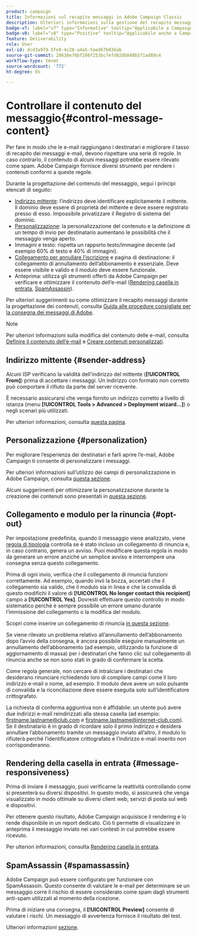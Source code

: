 ```yaml
---
product: campaign
title: Informazioni sul recapito messaggi in Adobe Campaign Classic
description: Ulteriori informazioni sulla gestione del recapito messaggi in Adobe Campaign
badge-v7: label="v7" type="Informative" tooltip="Applicabile a Campaign Classic v7"
badge-v8: label="v8" type="Positive" tooltip="Applicabile anche a Campaign v8"
feature: Deliverability
role: User
exl-id: dcd3a9f9-5fe9-4c28-a4a5-5aed67b036ab
source-git-commit: 28638e76bf286f253bc7efd02db848b571ad88c4
workflow-type: tm+mt
source-wordcount: '772'
ht-degree: 6%

---
```


# Controllare il contenuto del messaggio{#control-message-content}


Per fare in modo che le e-mail raggiungano i destinatari e migliorare il tasso di recapito dei messaggi e-mail, devono rispettare una serie di regole. In caso contrario, il contenuto di alcuni messaggi potrebbe essere rilevato come spam. Adobe Campaign fornisce diversi strumenti per rendere i contenuti conformi a queste regole.

Durante la progettazione del contenuto del messaggio, segui i principi elencati di seguito:

* [Indirizzo mittente](#sender-address): l’indirizzo deve identificare esplicitamente il mittente. Il dominio deve essere di proprietà del mittente e deve essere registrato presso di esso. Impossibile privatizzare il Registro di sistema del dominio.
* [Personalizzazione](#personalization): la personalizzazione del contenuto e la definizione di un tempo di invio per destinatario aumentano le possibilità che il messaggio venga aperto.
* Immagini e testo: rispetta un rapporto testo/immagine decente (ad esempio 60% di testo e 40% di immagini).
* [Collegamento per annullare l’iscrizione](#opt-out) e pagina di destinazione: il collegamento di annullamento dell’abbonamento è essenziale. Deve essere visibile e valido e il modulo deve essere funzionale.
* Anteprima: utilizza gli strumenti offerti da Adobe Campaign per verificare e ottimizzare il contenuto dell’e-mail ([Rendering casella in entrata](#message-responsiveness), [SpamAssassin](#spamassassin)).

Per ulteriori suggerimenti su come ottimizzare il recapito messaggi durante la progettazione dei contenuti, consulta [Guida alle procedure consigliate per la consegna dei messaggi di Adobe](https://experienceleague.adobe.com/docs/deliverability-learn/deliverability-best-practice-guide/content-best-practices-for-optimal-delivery.html).

>[!NOTE]
>
>Per ulteriori informazioni sulla modifica del contenuto delle e-mail, consulta [Definire il contenuto dell’e-mail](defining-the-email-content.md) e [Creare contenuti personalizzati](design-and-personalize.md).

## Indirizzo mittente {#sender-address}

Alcuni ISP verificano la validità dell&#39;indirizzo del mittente (**[!UICONTROL From]**) prima di accettare i messaggi. Un indirizzo con formato non corretto può comportare il rifiuto da parte del server ricevente.

È necessario assicurarsi che venga fornito un indirizzo corretto a livello di istanza (menu **[!UICONTROL Tools > Advanced > Deployment wizard...]**) o negli scenari più utilizzati.

Per ulteriori informazioni, consulta [questa pagina](defining-the-email-content.md).

## Personalizzazione {#personalization}

Per migliorare l’esperienza dei destinatari e farli aprire l’e-mail, Adobe Campaign ti consente di personalizzare i messaggi.

Per ulteriori informazioni sull’utilizzo dei campi di personalizzazione in Adobe Campaign, consulta [questa sezione](personalization-fields.md).

Alcuni suggerimenti per ottimizzare la personalizzazione durante la creazione dei contenuti sono presentati in [questa sezione](design-and-personalize.md#optimize-personalization).

## Collegamento e modulo per la rinuncia {#opt-out}

Per impostazione predefinita, quando il messaggio viene analizzato, viene [regola di tipologia](steps-validating-the-delivery.md#validation-process-with-typologies) controlla se è stato incluso un collegamento di rinuncia e, in caso contrario, genera un avviso. Puoi modificare questa regola in modo da generare un errore anziché un semplice avviso e interrompere una consegna senza questo collegamento.

Prima di ogni invio, verifica che il collegamento di rinuncia funzioni correttamente. Ad esempio, quando invii la bozza, accertati che il collegamento sia valido, che il modulo sia in linea e che la convalida di questo modifichi il valore di **[!UICONTROL No longer contact this recipient]** campo a **[!UICONTROL Yes]**. Dovresti effettuare questo controllo in modo sistematico perché è sempre possibile un errore umano durante l’immissione del collegamento o la modifica del modulo.

Scopri come inserire un collegamento di rinuncia [in questa sezione](personalization-blocks.md#personalization-blocks-example).

Se viene rilevato un problema relativo all’annullamento dell’abbonamento dopo l’avvio della consegna, è ancora possibile eseguire manualmente un annullamento dell’abbonamento (ad esempio, utilizzando la funzione di aggiornamento di massa) per i destinatari che fanno clic sul collegamento di rinuncia anche se non sono stati in grado di confermare la scelta.

Come regola generale, non cercare di intralciare i destinatari che desiderano rinunciare richiedendo loro di compilare campi come il loro indirizzo e-mail o nome, ad esempio. Il modulo deve avere un solo pulsante di convalida e la riconciliazione deve essere eseguita solo sull’identificatore crittografato.

La richiesta di conferma aggiuntiva non è affidabile: un utente può avere due indirizzi e-mail reindirizzati alla stessa casella (ad esempio: firstname.lastname@club.com e firstname.lastname@internet-club.com). Se il destinatario è in grado di ricordare solo il primo indirizzo e desidera annullare l’abbonamento tramite un messaggio inviato all’altro, il modulo lo rifiuterà perché l’identificatore crittografato e l’indirizzo e-mail inserito non corrisponderanno.

## Rendering della casella in entrata {#message-responsiveness}

Prima di inviare il messaggio, puoi verificarne la reattività controllando come si presenterà su diversi dispositivi. In questo modo, si assicurerà che venga visualizzato in modo ottimale su diversi client web, servizi di posta sul web e dispositivi.

Per ottenere questo risultato, Adobe Campaign acquisisce il rendering e lo rende disponibile in un report dedicato. Ciò ti permette di visualizzare in anteprima il messaggio inviato nei vari contesti in cui potrebbe essere ricevuto.

Per ulteriori informazioni, consulta [Rendering casella in entrata](inbox-rendering.md).

## SpamAssassin {#spamassassin}

Adobe Campaign può essere configurato per funzionare con SpamAssassin. Questo consente di valutare le e-mail per determinare se un messaggio corre il rischio di essere considerato come spam dagli strumenti anti-spam utilizzati al momento della ricezione.

Prima di iniziare una consegna, il **[!UICONTROL Preview]** consente di valutare i rischi. Un messaggio di avvertenza fornisce il risultato del test.

Ulteriori informazioni [sezione](spamassassin.md).
